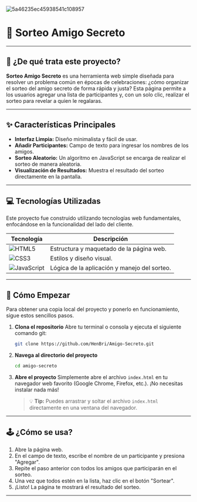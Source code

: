 ![5a46235ec45938541c108957](https://github.com/user-attachments/assets/ccebe9c2-8da1-4b6b-a978-cbb34d4be833)

# 🎁 Sorteo Amigo Secreto
---

## 🤔 ¿De qué trata este proyecto?

**Sorteo Amigo Secreto** es una herramienta web simple diseñada para resolver un problema común en épocas de celebraciones: ¿cómo organizar el sorteo del amigo secreto de forma rápida y justa? Esta página permite a los usuarios agregar una lista de participantes y, con un solo clic, realizar el sorteo para revelar a quien le regalaras.

---

## ✨ Características Principales

* **Interfaz Limpia:** Diseño minimalista y fácil de usar.
* **Añadir Participantes:** Campo de texto para ingresar los nombres de los amigos.
* **Sorteo Aleatorio:** Un algoritmo en JavaScript se encarga de realizar el sorteo de manera aleatoria.
* **Visualización de Resultados:** Muestra el resultado del sorteo directamente en la pantalla.

---

## 💻 Tecnologías Utilizadas

Este proyecto fue construido utilizando tecnologías web fundamentales, enfocándose en la funcionalidad del lado del cliente.

| Tecnología                                                                              | Descripción                               |
| --------------------------------------------------------------------------------------- | ----------------------------------------- |
| ![HTML5](https://img.shields.io/badge/HTML5-E34F26?style=for-the-badge&logo=html5&logoColor=white) | Estructura y maquetado de la página web.  |
| ![CSS3](https://img.shields.io/badge/CSS3-1572B6?style=for-the-badge&logo=css3&logoColor=white)   | Estilos y diseño visual.                  |
| ![JavaScript](https://img.shields.io/badge/JavaScript-F7DF1E?style=for-the-badge&logo=javascript&logoColor=black) | Lógica de la aplicación y manejo del sorteo. |

---

## 🚀 Cómo Empezar

Para obtener una copia local del proyecto y ponerlo en funcionamiento, sigue estos sencillos pasos.

1.  **Clona el repositorio**
    Abre tu terminal o consola y ejecuta el siguiente comando git:
    ```bash
    git clone https://github.com/HenBri/Amigo-Secreto.git
    ```

2.  **Navega al directorio del proyecto**
    ```bash
    cd amigo-secreto
    ```

3.  **Abre el proyecto**
    Simplemente abre el archivo `index.html` en tu navegador web favorito (Google Chrome, Firefox, etc.). ¡No necesitas instalar nada más!

    > 💡 **Tip:** Puedes arrastrar y soltar el archivo `index.html` directamente en una ventana del navegador.

---

## 🕹️ ¿Cómo se usa?

1.  Abre la página web.
2.  En el campo de texto, escribe el nombre de un participante y presiona "Agregar".
3.  Repite el paso anterior con todos los amigos que participarán en el sorteo.
4.  Una vez que todos estén en la lista, haz clic en el botón "Sortear".
5.  ¡Listo! La página te mostrará el resultado del sorteo.

---
